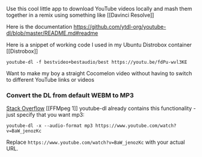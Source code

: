 Use this cool little app to download YouTube videos locally and mash them together in a remix using something like [[Davinci Resolve]]


Here is the documentation
https://github.com/ytdl-org/youtube-dl/blob/master/README.md#readme

Here is a snippet of working code I used in my Ubuntu Distrobox container [[Distrobox]]


`youtube-dl -f bestvideo+bestaudio/best https://youtu.be/fdPu-wvl3KE`

Want to make my boy a straight Cocomelon video without having to switch to different YouTube links or videos


### Convert the DL from default WEBM to MP3
[Stack Overflow](https://stackoverflow.com/a/44929515 "Short permalink to this answer")
[[FFMpeg 1]]
youtube-dl already contains this functionality - just specify that you want mp3:

```
youtube-dl -x --audio-format mp3 https://www.youtube.com/watch?v=BaW_jenozKc
```

Replace `https://www.youtube.com/watch?v=BaW_jenozKc` with your actual URL.



